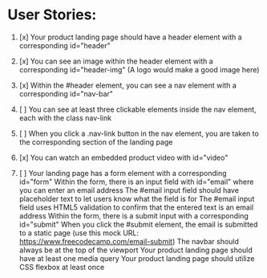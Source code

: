 # User Stories:

1. [x] Your product landing page should have a header element with a corresponding id="header"

2. [x] You can see an image within the header element with a corresponding id="header-img" (A logo would make a good image here)
3. [x] Within the #header element, you can see a nav element with a corresponding id="nav-bar"

4. [ ] You can see at least three clickable elements inside the nav element, each with the class nav-link
5. [ ] When you click a .nav-link button in the nav element, you are taken to the corresponding section of the landing page

6. [x] You can watch an embedded product video with id="video"
7. [ ] Your landing page has a form element with a corresponding id="form"
       Within the form, there is an input field with id="email" where you can enter an email address
       The #email input field should have placeholder text to let users know what the field is for
       The #email input field uses HTML5 validation to confirm that the entered text is an email address
       Within the form, there is a submit input with a corresponding id="submit"
       When you click the #submit element, the email is submitted to a static page (use this mock URL: https://www.freecodecamp.com/email-submit)
       The navbar should always be at the top of the viewport
       Your product landing page should have at least one media query
       Your product landing page should utilize CSS flexbox at least once
